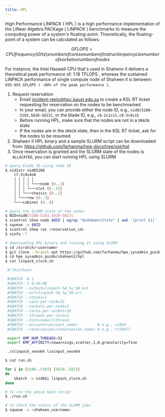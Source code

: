 ```yaml
---
title: HPL
---
```


High Performance LINPACK ( HPL ) is a high performance implementation of the
LINear Algebra PACKage ( LINPACK ) benchmarks to measure the computing power of
a system's floating-point. Theoretically, the floating-point of a system can be
calculated as follows:

```math
GFLOPS = CPU frequency ( GHz ) x number of cores x number of instruction per cycle x number of sockets x number of nodes
```

For instance, the Intel Haswell CPU that's used in Shahenn II delivers a theoretical
peak performance of: $1.18 \text{ TFLOPS }$, whereas the sustained LINPACK
performance of single compute node of Shaheen II is between:
`935-955 GFLOPS ( ~80% of the peak performance )`.

1. Request reservation
    - Email incident-reply@hpc.kaust.edu.sa to create a KSL RT ticket requesting
      for reservation on the nodes to be benchmarked
    - In your email, you can provide either the node ID, e.g.,
      `nid0[5100-5103,5820-5823]`, or the blade ID, e.g., `c6-2c1s11,c0-3c0s15`
    - Before running HPL, make sure that the nodes are not in a `DRAIN` state
    - If the nodes are in the `DRAIN` state, then in the KSL RT ticket, ask for
      the nodes to be resumed
2. Shaheen II HPL binary and a sample SLURM script can be downloaded from:
   https://github.com/farhanma/hpe-docs/tree/opt/hpl
3. Once reservation is granted and the SLURM state of the nodes is `ALLOCATED`,
   you can start running HPL using SLURM

```sh
# query blade ID using node ID
$ nid2str nid05200
    c7-2c0s4n0
    │ │ │ │ │
    │ │ │ │ └───node {0..3}
    │ │ │ └───slot {0..15}
    │ │ └───chassis {0..2}
    │ └───row {0..3}
    └───cabinet {0..9}

# query the SLURM state of the nodes
$ NID=nid0[5100-5103,5820-5823]
$ scontrol show node $NID | egrep "NodeName|State" | awk '{print $1}' | paste -s -d' \n'
$ squeue -w $NID
$ scontrol show res <reservation_id>
$ sinfo -T

# downloading HPL binary and running it using SLURM
$ cd /scratch/<username>
$ git clone --branch opt https://github.com/farhanma/hpe_sysadmin_guide.git
$ cd hpe_sysadmin_guide/shaheen2/hpl
$ cat linpack_slurm.sh

 #!/bin/bash

 #SBATCH -N 1
 #SBATCH -t 0:50:00
 #SBATCH --output=linpack-%A_%a_%N.out
 #SBATCH --err=linpack-%A_%a_%N.err
 #SBATCH --ntasks=1
 #SBATCH --cpus-per-task=32
 #SBATCH --sockets-per-node=2
 #SBATCH --cores-per-socket=16
 #SBATCH --threads-per-core=1
 #SBATCH --hint=nomultithread
 #SBATCH --account=<account_name>         # e.g., v1003
 #SBATCH --reservation=<reservation_name> # e.g., rt29677

 export OMP_NUM_THREADS=32
 export KMP_AFFINITY=nowarnings,scatter,1,0,granularity=fine

 ./xlinpack_xeon64 lininput_xeon64

$ cat run.sh

for i in {5100..5103} {5820..5823}
do
    sbatch -w nid0$i linpack_slurm.sh
done

# to run the above bash script
$ ./run.sh

# to check the status of the SLURM jobs
$ squeue -u <shaheen_username>
```
